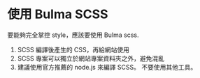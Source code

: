 # 使用 Bulma SCSS

要能夠完全掌控 style，應該要使用 Bulma scss.

1. SCSS 編譯後產生的 CSS，再給網站使用 
2. SCSS 專案可以獨立於網站專案資料夾之外，避免混亂 
3. 建議使用官方推薦的 node.js 來編譯 SCSS。 不要使用其他工具。

